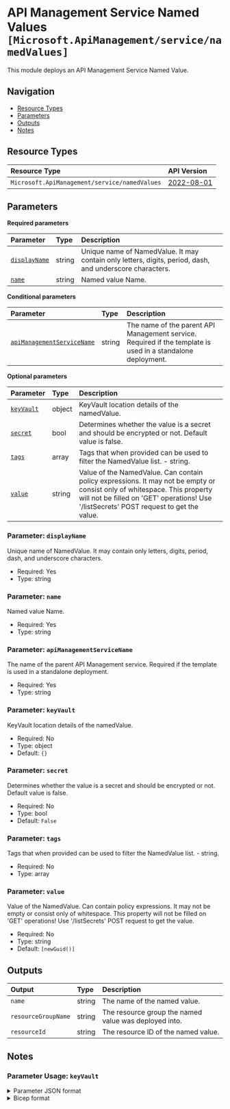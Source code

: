 # API Management Service Named Values `[Microsoft.ApiManagement/service/namedValues]`

This module deploys an API Management Service Named Value.

## Navigation

- [Resource Types](#Resource-Types)
- [Parameters](#Parameters)
- [Outputs](#Outputs)
- [Notes](#Notes)

## Resource Types

| Resource Type | API Version |
| :-- | :-- |
| `Microsoft.ApiManagement/service/namedValues` | [2022-08-01](https://learn.microsoft.com/en-us/azure/templates/Microsoft.ApiManagement/2022-08-01/service/namedValues) |

## Parameters

**Required parameters**

| Parameter | Type | Description |
| :-- | :-- | :-- |
| [`displayName`](#parameter-displayname) | string | Unique name of NamedValue. It may contain only letters, digits, period, dash, and underscore characters. |
| [`name`](#parameter-name) | string | Named value Name. |

**Conditional parameters**

| Parameter | Type | Description |
| :-- | :-- | :-- |
| [`apiManagementServiceName`](#parameter-apimanagementservicename) | string | The name of the parent API Management service. Required if the template is used in a standalone deployment. |

**Optional parameters**

| Parameter | Type | Description |
| :-- | :-- | :-- |
| [`keyVault`](#parameter-keyvault) | object | KeyVault location details of the namedValue. |
| [`secret`](#parameter-secret) | bool | Determines whether the value is a secret and should be encrypted or not. Default value is false. |
| [`tags`](#parameter-tags) | array | Tags that when provided can be used to filter the NamedValue list. - string. |
| [`value`](#parameter-value) | string | Value of the NamedValue. Can contain policy expressions. It may not be empty or consist only of whitespace. This property will not be filled on 'GET' operations! Use '/listSecrets' POST request to get the value. |

### Parameter: `displayName`

Unique name of NamedValue. It may contain only letters, digits, period, dash, and underscore characters.

- Required: Yes
- Type: string

### Parameter: `name`

Named value Name.

- Required: Yes
- Type: string

### Parameter: `apiManagementServiceName`

The name of the parent API Management service. Required if the template is used in a standalone deployment.

- Required: Yes
- Type: string

### Parameter: `keyVault`

KeyVault location details of the namedValue.

- Required: No
- Type: object
- Default: `{}`

### Parameter: `secret`

Determines whether the value is a secret and should be encrypted or not. Default value is false.

- Required: No
- Type: bool
- Default: `False`

### Parameter: `tags`

Tags that when provided can be used to filter the NamedValue list. - string.

- Required: No
- Type: array

### Parameter: `value`

Value of the NamedValue. Can contain policy expressions. It may not be empty or consist only of whitespace. This property will not be filled on 'GET' operations! Use '/listSecrets' POST request to get the value.

- Required: No
- Type: string
- Default: `[newGuid()]`

## Outputs

| Output | Type | Description |
| :-- | :-- | :-- |
| `name` | string | The name of the named value. |
| `resourceGroupName` | string | The resource group the named value was deployed into. |
| `resourceId` | string | The resource ID of the named value. |

## Notes

### Parameter Usage: `keyVault`

<details>

<summary>Parameter JSON format</summary>

```json
"keyVault": {
    "value":{
        "secretIdentifier":"Key vault secret identifier for fetching secret.",
        "identityClientId":"SystemAssignedIdentity or UserAssignedIdentity Client ID which will be used to access key vault secret."
    }
}
```

</details>

<details>

<summary>Bicep format</summary>

```bicep
keyVault: {
    secretIdentifier:'Key vault secret identifier for fetching secret.'
    identityClientId:'SystemAssignedIdentity or UserAssignedIdentity Client ID which will be used to access key vault secret.'
}
```

</details>
<p>
